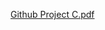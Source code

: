 [Github Project C.pdf](https://github.com/Healer36/Project-With-C/files/10194406/Github.Project.C.pdf)
